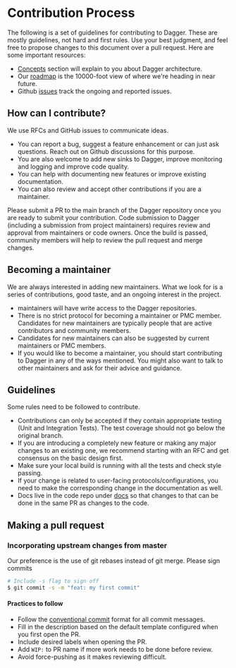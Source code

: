 # Contribution Process

The following is a set of guidelines for contributing to Dagger. These are mostly guidelines, not hard and first rules. Use your best judgment, and feel free to propose changes to this document over a pull request. Here are some important resources:

- [Concepts](https://github.com/odpf/dagger/tree/main/docs/concepts) section will explain to you about Dagger architecture.
- Our [roadmap](https://github.com/odpf/dagger/blob/main/docs/roadmap.md) is the 10000-foot view of where we're heading in near future.
- Github [issues](https://github.com/odpf/dagger/issues) track the ongoing and reported issues.

## How can I contribute?

We use RFCs and GitHub issues to communicate ideas.

- You can report a bug, suggest a feature enhancement or can just ask questions. Reach out on Github discussions for this purpose.
- You are also welcome to add new sinks to Dagger, improve monitoring and logging and improve code quality.
- You can help with documenting new features or improve existing documentation.
- You can also review and accept other contributions if you are a maintainer.

Please submit a PR to the main branch of the Dagger repository once you are ready to submit your contribution. Code submission to Dagger \(including a submission from project maintainers\) requires review and approval from maintainers or code owners. Once the build is passed, community members will help to review the pull request and merge changes.

## Becoming a maintainer

We are always interested in adding new maintainers. What we look for is a series of contributions, good taste, and an ongoing interest in the project.

- maintainers will have write access to the Dagger repositories.
- There is no strict protocol for becoming a maintainer or PMC member. Candidates for new maintainers are typically people that are active contributors and community members.
- Candidates for new maintainers can also be suggested by current maintainers or PMC members.
- If you would like to become a maintainer, you should start contributing to Dagger in any of the ways mentioned. You might also want to talk to other maintainers and ask for their advice and guidance.

## Guidelines

Some rules need to be followed to contribute.

- Contributions can only be accepted if they contain appropriate testing \(Unit and Integration Tests\). The test coverage should not go below the original branch.
- If you are introducing a completely new feature or making any major changes to an existing one, we recommend starting with an RFC and get consensus on the basic design first.
- Make sure your local build is running with all the tests and check style passing.
- If your change is related to user-facing protocols/configurations, you need to make the corresponding change in the documentation as well.
- Docs live in the code repo under [docs](https://github.com/odpf/dagger/tree/main/docs) so that changes to that can be done in the same PR as changes to the code.

## Making a pull request

### Incorporating upstream changes from master

Our preference is the use of git rebases instead of git merge. Please sign commits

```bash
# Include -s flag to sign off
$ git commit -s -m "feat: my first commit"
```

#### Practices to follow

- Follow the [conventional commit](https://www.conventionalcommits.org/en/v1.0.0/) format for all commit messages.
- Fill in the description based on the default template configured when you first open the PR.
- Include desired labels when opening the PR.
- Add `WIP:` to PR name if more work needs to be done before review.
- Avoid force-pushing as it makes reviewing difficult.
